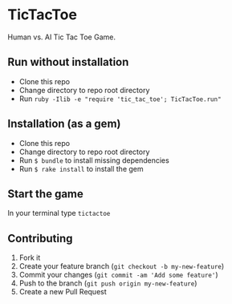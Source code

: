 # TicTacToe

Human vs. AI Tic Tac Toe Game.

## Run without installation
- Clone this repo
- Change directory to repo root directory
- Run `ruby -Ilib -e "require 'tic_tac_toe'; TicTacToe.run"`

## Installation (as a gem)

- Clone this repo
- Change directory to repo root directory
- Run `$ bundle` to install missing dependencies
- Run `$ rake install` to install the gem

## Start the game

In your terminal type `tictactoe`

## Contributing

1. Fork it
2. Create your feature branch (`git checkout -b my-new-feature`)
3. Commit your changes (`git commit -am 'Add some feature'`)
4. Push to the branch (`git push origin my-new-feature`)
5. Create a new Pull Request
